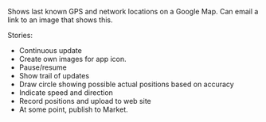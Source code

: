 Shows last known GPS and network locations on a Google Map. Can email a link to an image that shows this. 

Stories:

*	Continuous update 
*	Create own images for app icon.
* 	Pause/resume
* 	Show trail of updates
* 	Draw circle showing possible actual positions based on accuracy
* 	Indicate speed and direction
* 	Record positions and upload to web site
* 	At some point, publish to Market.
